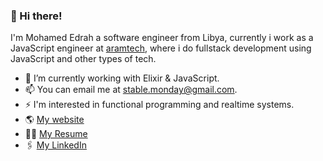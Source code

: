 ### 🚀 Hi there!

I'm Mohamed Edrah a software engineer from Libya, currently i work as a JavaScript engineer at [aramtech](https://aramtech.ly/), where i do fullstack development using JavaScript and other types
of tech.

- 🔭 I’m currently working with Elixir & JavaScript.
- 📫 You can email me at stable.monday@gmail.com.
- ⚡ I'm interested in functional programming and realtime systems.
- 🌎 [My website](https://mohamededrah.ly)
- 👨‍🎓 [My Resume](https://mohamededrah.ly/resume.pdf)
- 🖇️ [My LinkedIn](https://www.linkedin.com/in/mohamed-edrah-5b35b517a/)
